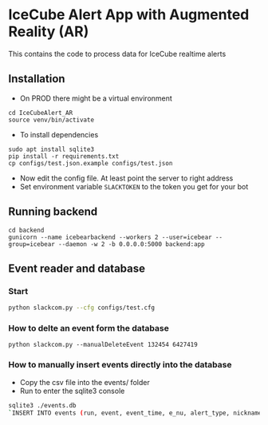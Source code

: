 # IceCube Alert App with Augmented Reality (AR)
This contains the code to process data for IceCube realtime alerts

## Installation
* On PROD there might be a virtual environment
```
cd IceCubeAlert_AR
source venv/bin/activate
```
* To install dependencies
```
sudo apt install sqlite3
pip install -r requirements.txt
cp configs/test.json.example configs/test.json
```
* Now edit the config file. At least point the server to right address
* Set environment variable `SLACKTOKEN` to the token you get for your bot

## Running backend
```
cd backend 
gunicorn --name icebearbackend --workers 2 --user=icebear --group=icebear --daemon -w 2 -b 0.0.0.0:5000 backend:app
```

## Event reader and database 
### Start
```bash
python slackcom.py --cfg configs/test.cfg
```
### How to delte an event form the database
`python slackcom.py --manualDeleteEvent 132454 6427419`

### How to manually insert events directly into the database
 * Copy the csv file into the events/ folder
 * Run to enter the sqlite3 console
  ```bash
  sqlite3 ./events.db
  `INSERT INTO events (run, event, event_time, e_nu, alert_type, nickname) VALUES (130033,50579430,"2017-09-22 20:54:30.436",290,"EHE-alert","170922");`
  ```  
